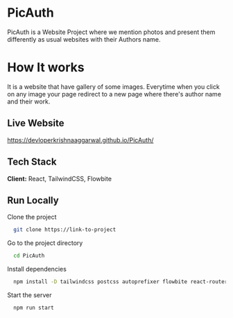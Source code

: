 
# PicAuth

PicAuth is a Website Project where we mention photos and present them differently as usual websites with their Authors name.

# How It works

It is a website that have gallery of some images. Everytime when you click on any image your page redirect to a new page where there's author name and their work.

## Live Website

https://devloperkrishnaaggarwal.github.io/PicAuth/


## Tech Stack

**Client:** React, TailwindCSS, Flowbite 




## Run Locally

Clone the project

```bash
  git clone https://link-to-project
```

Go to the project directory

```bash
  cd PicAuth
```

Install dependencies

```bash
  npm install -D tailwindcss postcss autoprefixer flowbite react-router-dom

```

Start the server

```bash
  npm run start
```

